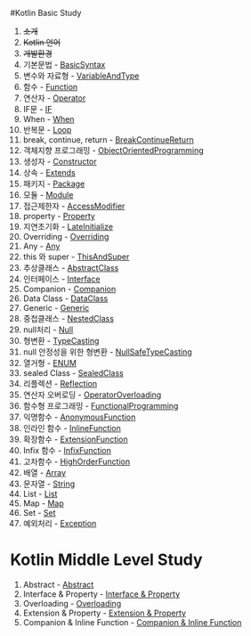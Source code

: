 #Kotlin Basic Study

1. ~~소개~~
1. ~~Kotlin 언어~~
1. ~~개발환경~~
1. 기본문법 - [BasicSyntax](./src/main/kotlin/basiclevel/Study_04_BasicSyntax/BasicSyntax.kt)
1. 변수와 자료형 - [VariableAndType](./src/main/kotlin/basiclevel/Study_05_VariableAndType/VariableAndType.kt)
1. 함수 - [Function](./src/main/kotlin/basiclevel/Study_06_Function/Function.kt)
1. 연산자 - [Operator](./src/main/kotlin/basiclevel/Study_07_Operator/Operator.kt)
1. IF문 - [IF](./src/main/kotlin/basiclevel/Study_08_IF/IF.kt)
1. When - [When](./src/main/kotlin/basiclevel/Study_09_When/When.kt)
1. 반복문 - [Loop](./src/main/kotlin/basiclevel/Study_10_Loop/Loop.kt)
1. break, continue, return - [BreakContinueReturn](./src/main/kotlin/basiclevel/Study_11_BreakContinueReturn/BreakContinueReturn.kt)
1. 객체지향 프로그래밍 - [ObjectOrientedProgramming](./src/main/kotlin/basiclevel/Study_12_ObjectOrientedProgramming/ObjectOrientedProgramming.kt)
1. 생성자 - [Constructor](./src/main/kotlin/basiclevel/Study_13_Constructor/Constructor.kt)
1. 상속 - [Extends](./src/main/kotlin/basiclevel/Study_14_Extends/Extends.kt)
1. 패키지 - [Package](./src/main/kotlin/basiclevel/Study_15_Package/Package.kt)
1. 모듈 - [Module](./src/main/kotlin/basiclevel/Study_16_Module/Module.kt)
1. 접근제한자 - [AccessModifier](./src/main/kotlin/basiclevel/Study_17_AccessModifier/AccessModifier.kt)
1. property - [Property](./src/main/kotlin/basiclevel/Study_18_Property/Property.kt)
1. 지연초기화 - [LateInitialize](./src/main/kotlin/basiclevel/Study_19_LateInitialize/LateInitialize.kt)
1. Overriding - [Overriding](./src/main/kotlin/basiclevel/Study_20_Overriding/Overriding.kt)
1. Any - [Any](./src/main/kotlin/basiclevel/Study_21_Any/Any.kt)
1. this 와 super - [ThisAndSuper](./src/main/kotlin/basiclevel/Study_22_ThisAndSuper/ThisAndSuper.kt)
1. 추상클래스 - [AbstractClass](./src/main/kotlin/basiclevel/Study_23_AbstractClass/AbstractClass.kt)
1. 인터페이스 - [Interface](./src/main/kotlin/basiclevel/Study_24_Interface/Interface.kt)
1. Companion - [Companion](./src/main/kotlin/basiclevel/Study_25_Companion/Companion.kt)
1. Data Class - [DataClass](./src/main/kotlin/basiclevel/Study_26_DataClass/DataClass.kt)
1. Generic - [Generic](./src/main/kotlin/basiclevel/Study_27_Generic/Generic.kt)
1. 중첩클래스 - [NestedClass](./src/main/kotlin/basiclevel/Study_28_NestedClass/NestedClass.kt)
1. null처리 - [Null](./src/main/kotlin/basiclevel/Study_29_Null/Null.kt)
1. 형변환 - [TypeCasting](./src/main/kotlin/basiclevel/Study_30_TypeCasting/TypeCasting.kt)
1. null 안정성을 위한 형변환 - [NullSafeTypeCasting](./src/main/kotlin/basiclevel/Study_31_NullSafeTypeCasting/NullSafeTypeCasting.kt)
1. 열거형 - [ENUM](./src/main/kotlin/basiclevel/Study_32_Enum/ENUM.kt)
1. sealed Class - [SealedClass](./src/main/kotlin/basiclevel/Study_33_SealedClass/SealedClass.kt)
1. 리플렉션 - [Reflection](./src/main/kotlin/basiclevel/Study_34_Reflection/Reflection.kt)
1. 연산자 오버로딩 - [OperatorOverloading](./src/main/kotlin/basiclevel/Study_35_OperatorOverloading/OperatorOverloading.kt)
1. 함수형 프로그래밍 - [FunctionalProgramming](./src/main/kotlin/basiclevel/Study_36_FunctionalProgramming/FunctionalProgramming.kt)
1. 익명함수 - [AnonymousFunction](./src/main/kotlin/basiclevel/Study_37_AnonymousFunction/AnonymousFunction.kt)
1. 인라인 함수 - [InlineFunction](./src/main/kotlin/basiclevel/Study_38_InlineFunction/InlineFunction.kt)
1. 확장함수 - [ExtensionFunction](./src/main/kotlin/basiclevel/Study_39_ExtensionFunction/ExtensionFunction.kt)
1. Infix 함수 - [InfixFunction](./src/main/kotlin/basiclevel/Study_40_InFixFunction/InfixFunction.kt)
1. 고차함수 - [HighOrderFunction](./src/main/kotlin/basiclevel/Study_41_HighOrderFunction/HighOrderFunction.kt)
1. 배열 - [Array](./src/main/kotlin/basiclevel/Study_42_Array/Array.kt)
1. 문자열 - [String](./src/main/kotlin/basiclevel/Study_43_String/String.kt)
1. List - [List](./src/main/kotlin/basiclevel/Study_44_List/List.kt)
1. Map - [Map](./src/main/kotlin/basiclevel/Study_45_Map/Map.kt)
1. Set - [Set](./src/main/kotlin/basiclevel/Study_46_Set/Set.kt)
1. 예외처리 - [Exception](./src/main/kotlin/basiclevel/Study_47_Exception/Exception.kt)

# Kotlin Middle Level Study

1. Abstract - [Abstract](./src/main/kotlin/middlelevel/Study_01_Absract/MiddleAbstractClass.kt)
1. Interface & Property - [Interface & Property](./src/main/kotlin/middlelevel/Study_02_InterfaceAndProperty/InterfaceAndProperty.kt)
1. Overloading - [Overloading](./src/main/kotlin/middlelevel/Study_03_Overloading/Overloading.kt)
1. Extension & Property - [Extension & Property](./src/main/kotlin/middlelevel/Study_04_ExtensionAndProperty/ExtensionAndProperty.kt)
1. Companion & Inline Function - [Companion & Inline Function](./src/main/kotlin/middlelevel/Study_05_CompanionAndInline/CompanionAndInline.kt)
